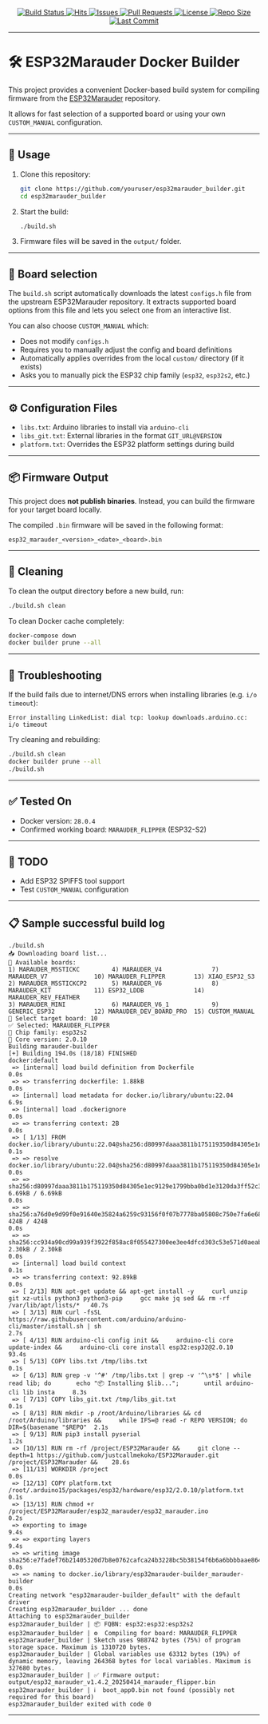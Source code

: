 <p align="center">
  <a href="https://github.com/Nigdzie/esp32marauder-builder/actions">
    <img alt="Build Status" src="https://github.com/Nigdzie/esp32marauder-builder/actions/workflows/build.yml/badge.svg">
  </a>
  <a href="https://hits.sh/github.com/Nigdzie/esp32marauder-builder/">
    <img alt="Hits" src="https://hits.sh/github.com/Nigdzie/esp32marauder-builder.svg">
  </a>
  <a href="https://github.com/Nigdzie/esp32marauder-builder/issues">
    <img alt="Issues" src="https://img.shields.io/github/issues/Nigdzie/esp32marauder-builder">
  </a>
  <a href="https://github.com/Nigdzie/esp32marauder-builder/pulls">
    <img alt="Pull Requests" src="https://img.shields.io/github/issues-pr/Nigdzie/esp32marauder-builder">
  </a>
  <a href="https://github.com/Nigdzie/esp32marauder-builder/blob/main/LICENSE">
    <img alt="License" src="https://img.shields.io/github/license/Nigdzie/esp32marauder-builder">
  </a>
  <a href="https://github.com/Nigdzie/esp32marauder-builder">
    <img alt="Repo Size" src="https://img.shields.io/github/repo-size/Nigdzie/esp32marauder-builder">
  </a>
  <a href="https://github.com/Nigdzie/esp32marauder-builder/commits/main">
    <img alt="Last Commit" src="https://img.shields.io/github/last-commit/Nigdzie/esp32marauder-builder">
  </a>
</p>



---
# 🛠 ESP32Marauder Docker Builder

This project provides a convenient Docker-based build system for compiling firmware from the [ESP32Marauder](https://github.com/justcallmekoko/ESP32Marauder) repository.

It allows for fast selection of a supported board or using your own `CUSTOM_MANUAL` configuration.

---

## 🔧 Usage

1. Clone this repository:
   ```bash
   git clone https://github.com/youruser/esp32marauder_builder.git
   cd esp32marauder_builder
   ```

2. Start the build:
   ```bash
   ./build.sh
   ```

3. Firmware files will be saved in the `output/` folder.

---

## 🧩 Board selection

The `build.sh` script automatically downloads the latest `configs.h` file from the upstream ESP32Marauder repository. It extracts supported board options from this file and lets you select one from an interactive list.

You can also choose `CUSTOM_MANUAL` which:
- Does not modify `configs.h`
- Requires you to manually adjust the config and board definitions
- Automatically applies overrides from the local `custom/` directory (if it exists)
- Asks you to manually pick the ESP32 chip family (`esp32`, `esp32s2`, etc.)

---

## ⚙️ Configuration Files

- `libs.txt`: Arduino libraries to install via `arduino-cli`
- `libs_git.txt`: External libraries in the format `GIT_URL@VERSION`
- `platform.txt`: Overrides the ESP32 platform settings during build

---

## 📦 Firmware Output

This project does **not publish binaries**.
Instead, you can build the firmware for your target board locally.

The compiled `.bin` firmware will be saved in the following format:
```
esp32_marauder_<version>_<date>_<board>.bin
```

---

## 🧹 Cleaning

To clean the output directory before a new build, run:
```bash
./build.sh clean
```

To clean Docker cache completely:
```bash
docker-compose down
docker builder prune --all
```

---

## 🐛 Troubleshooting

If the build fails due to internet/DNS errors when installing libraries (e.g. `i/o timeout`):
```
Error installing LinkedList: dial tcp: lookup downloads.arduino.cc: i/o timeout
```
Try cleaning and rebuilding:
```bash
./build.sh clean
docker builder prune --all
./build.sh
```

---

## ✅ Tested On

- Docker version: `28.0.4`
- Confirmed working board: `MARAUDER_FLIPPER` (ESP32-S2)

---

## 📄 TODO

- Add ESP32 SPIFFS tool support
- Test `CUSTOM_MANUAL` configuration

---

## 📋 Sample successful build log

```
./build.sh
📥 Downloading board list...
🎯 Available boards:
1) MARAUDER_M5STICKC         4) MARAUDER_V4              7) MARAUDER_V7             10) MARAUDER_FLIPPER        13) XIAO_ESP32_S3
2) MARAUDER_M5STICKCP2       5) MARAUDER_V6              8) MARAUDER_KIT            11) ESP32_LDDB              14) MARAUDER_REV_FEATHER
3) MARAUDER_MINI             6) MARAUDER_V6_1            9) GENERIC_ESP32           12) MARAUDER_DEV_BOARD_PRO  15) CUSTOM_MANUAL
🔧 Select target board: 10
✅ Selected: MARAUDER_FLIPPER
🔧 Chip family: esp32s2
🧱 Core version: 2.0.10
Building marauder-builder
[+] Building 194.0s (18/18) FINISHED                                                                                                             docker:default
 => [internal] load build definition from Dockerfile                                                                                                       0.0s
 => => transferring dockerfile: 1.88kB                                                                                                                     0.0s
 => [internal] load metadata for docker.io/library/ubuntu:22.04                                                                                            6.9s
 => [internal] load .dockerignore                                                                                                                          0.0s
 => => transferring context: 2B                                                                                                                            0.0s
 => [ 1/13] FROM docker.io/library/ubuntu:22.04@sha256:d80997daaa3811b175119350d84305e1ec9129e1799bba0bd1e3120da3ff52c3                                    0.1s
 => => resolve docker.io/library/ubuntu:22.04@sha256:d80997daaa3811b175119350d84305e1ec9129e1799bba0bd1e3120da3ff52c3                                      0.0s
 => => sha256:d80997daaa3811b175119350d84305e1ec9129e1799bba0bd1e3120da3ff52c3 6.69kB / 6.69kB                                                             0.0s
 => => sha256:a76d0e9d99f0e91640e35824a6259c93156f0f07b7778ba05808c750e7fa6e68 424B / 424B                                                                 0.0s
 => => sha256:cc934a90cd99a939f3922f858ac8f055427300ee3ee4dfcd303c53e571d0aeab 2.30kB / 2.30kB                                                             0.0s
 => [internal] load build context                                                                                                                          0.1s
 => => transferring context: 92.89kB                                                                                                                       0.0s
 => [ 2/13] RUN apt-get update && apt-get install -y     curl unzip git xz-utils python3 python3-pip     gcc make jq sed && rm -rf /var/lib/apt/lists/*   40.7s
 => [ 3/13] RUN curl -fsSL https://raw.githubusercontent.com/arduino/arduino-cli/master/install.sh | sh                                                    2.7s
 => [ 4/13] RUN arduino-cli config init &&     arduino-cli core update-index &&     arduino-cli core install esp32:esp32@2.0.10                           93.4s
 => [ 5/13] COPY libs.txt /tmp/libs.txt                                                                                                                    0.1s
 => [ 6/13] RUN grep -v '^#' /tmp/libs.txt | grep -v '^\s*$' | while read lib; do       echo "📦 Installing $lib...";       until arduino-cli lib insta     8.3s
 => [ 7/13] COPY libs_git.txt /tmp/libs_git.txt                                                                                                            0.1s
 => [ 8/13] RUN mkdir -p /root/Arduino/libraries && cd /root/Arduino/libraries &&     while IFS=@ read -r REPO VERSION; do         DIR=$(basename "$REPO"  2.1s
 => [ 9/13] RUN pip3 install pyserial                                                                                                                      1.2s
 => [10/13] RUN rm -rf /project/ESP32Marauder &&     git clone --depth=1 https://github.com/justcallmekoko/ESP32Marauder.git /project/ESP32Marauder &&    28.6s
 => [11/13] WORKDIR /project                                                                                                                               0.0s
 => [12/13] COPY platform.txt /root/.arduino15/packages/esp32/hardware/esp32/2.0.10/platform.txt                                                           0.1s
 => [13/13] RUN chmod +r /project/ESP32Marauder/esp32_marauder/esp32_marauder.ino                                                                          0.2s
 => exporting to image                                                                                                                                     9.4s
 => => exporting layers                                                                                                                                    9.4s
 => => writing image sha256:e7fadef76b21405320d7b8e0762cafca24b3228bc5b38154f6b6a6bbbbaae864                                                               0.0s
 => => naming to docker.io/library/esp32marauder-builder_marauder-builder                                                                                  0.0s
Creating network "esp32marauder-builder_default" with the default driver
Creating esp32marauder_builder ... done
Attaching to esp32marauder_builder
esp32marauder_builder | 📦 FQBN: esp32:esp32:esp32s2
esp32marauder_builder | ⚙️  Compiling for board: MARAUDER_FLIPPER
esp32marauder_builder | Sketch uses 988742 bytes (75%) of program storage space. Maximum is 1310720 bytes.
esp32marauder_builder | Global variables use 63312 bytes (19%) of dynamic memory, leaving 264368 bytes for local variables. Maximum is 327680 bytes.
esp32marauder_builder | ✅ Firmware output: output/esp32_marauder_v1.4.2_20250414_marauder_flipper.bin
esp32marauder_builder | ℹ️  boot_app0.bin not found (possibly not required for this board)
esp32marauder_builder exited with code 0

```

---

